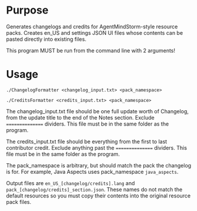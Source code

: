 
# Purpose
Generates changelogs and credits for AgentMindStorm-style resource packs. Creates en_US and settings JSON UI files whose contents can be pasted directly into existing files.

This program MUST be run from the command line with 2 arguments!

# Usage

    ./ChangelogFormatter <changelog_input.txt> <pack_namespace>

    ./CreditsFormatter <credits_input.txt> <pack_namespace>

The changelog_input.txt file should be one full update worth of Changelog, from the update title to the end of the Notes section. Exclude `==============` dividers. This file must be in the same folder as the program.

The credits_input.txt file should be everything from the first to last contributor credit. Exclude anything past the `==============` dividers. This file must be in the same folder as the program.

The pack_namespace is arbitrary, but should match the pack the changelog is for. For example, Java Aspects uses pack_namespace `java_aspects`.

Output files are `en_US_[changelog/credits].lang` and `pack_[changelog/credits]_section.json`. These names do not match the default resources so you must copy their contents into the original resource pack files.
